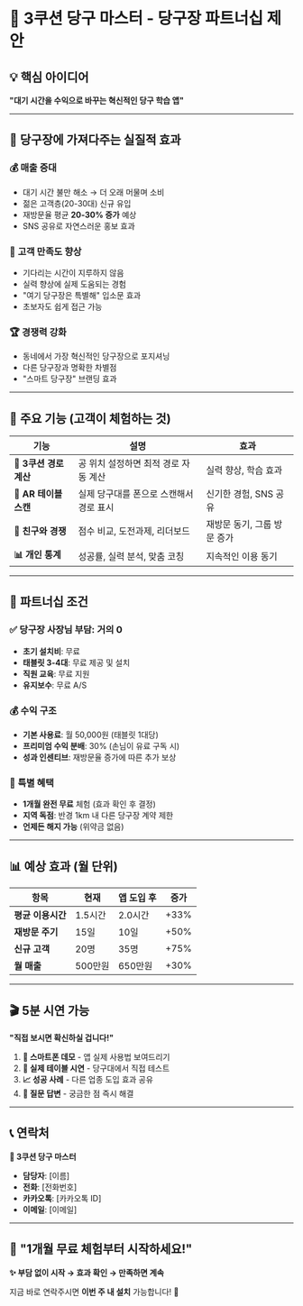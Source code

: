 # 🎱 3쿠션 당구 마스터 - 당구장 파트너십 제안

## 💡 핵심 아이디어
**"대기 시간을 수익으로 바꾸는 혁신적인 당구 학습 앱"**

---

## 🎯 당구장에 가져다주는 실질적 효과

### 💰 **매출 증대**
- 대기 시간 불만 해소 → 더 오래 머물며 소비
- 젊은 고객층(20-30대) 신규 유입
- 재방문율 평균 **20-30% 증가** 예상
- SNS 공유로 자연스러운 홍보 효과

### 👥 **고객 만족도 향상**
- 기다리는 시간이 지루하지 않음
- 실력 향상에 실제 도움되는 경험
- "여기 당구장은 특별해" 입소문 효과
- 초보자도 쉽게 접근 가능

### 🏆 **경쟁력 강화**
- 동네에서 가장 혁신적인 당구장으로 포지셔닝
- 다른 당구장과 명확한 차별점
- "스마트 당구장" 브랜딩 효과

---

## 📱 주요 기능 (고객이 체험하는 것)

| 기능 | 설명 | 효과 |
|------|------|------|
| **🎯 3쿠션 경로 계산** | 공 위치 설정하면 최적 경로 자동 계산 | 실력 향상, 학습 효과 |
| **📱 AR 테이블 스캔** | 실제 당구대를 폰으로 스캔해서 경로 표시 | 신기한 경험, SNS 공유 |
| **👥 친구와 경쟁** | 점수 비교, 도전과제, 리더보드 | 재방문 동기, 그룹 방문 증가 |
| **📊 개인 통계** | 성공률, 실력 분석, 맞춤 코칭 | 지속적인 이용 동기 |

---

## 🤝 파트너십 조건

### ✅ **당구장 사장님 부담: 거의 0**
- **초기 설치비**: 무료
- **태블릿 3-4대**: 무료 제공 및 설치
- **직원 교육**: 무료 지원
- **유지보수**: 무료 A/S

### 💰 **수익 구조**
- **기본 사용료**: 월 50,000원 (태블릿 1대당)
- **프리미엄 수익 분배**: 30% (손님이 유료 구독 시)
- **성과 인센티브**: 재방문율 증가에 따른 추가 보상

### 🎁 **특별 혜택**
- **1개월 완전 무료** 체험 (효과 확인 후 결정)
- **지역 독점**: 반경 1km 내 다른 당구장 계약 제한
- **언제든 해지 가능** (위약금 없음)

---

## 📊 예상 효과 (월 단위)

| 항목 | 현재 | 앱 도입 후 | 증가 |
|------|------|------------|------|
| **평균 이용시간** | 1.5시간 | 2.0시간 | +33% |
| **재방문 주기** | 15일 | 10일 | +50% |
| **신규 고객** | 20명 | 35명 | +75% |
| **월 매출** | 500만원 | 650만원 | +30% |

---

## 🎬 5분 시연 가능
**"직접 보시면 확신하실 겁니다!"**

1. **📱 스마트폰 데모** - 앱 실제 사용법 보여드리기
2. **🎱 실제 테이블 시연** - 당구대에서 직접 테스트
3. **📈 성공 사례** - 다른 업종 도입 효과 공유
4. **💬 질문 답변** - 궁금한 점 즉시 해결

---

## 📞 연락처

**🎱 3쿠션 당구 마스터**
- **담당자**: [이름]
- **전화**: [전화번호]  
- **카카오톡**: [카카오톡 ID]
- **이메일**: [이메일]

---

## 💬 "1개월 무료 체험부터 시작하세요!"

**✨ 부담 없이 시작 → 효과 확인 → 만족하면 계속**

지금 바로 연락주시면 **이번 주 내 설치** 가능합니다! 🚀